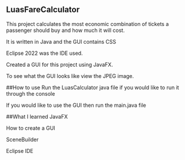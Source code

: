 ## LuasFareCalculator
This project calculates the most economic combination of tickets a passenger should buy and 
how much it will cost.

It is written in Java and the GUI contains CSS

Eclipse 2022 was the IDE used. 

Created a GUI for this project using JavaFX.

To see what the GUI looks like view the JPEG image.

##How to use
Run the LuasCalculator java file if you would like to run it through the console

If you would like to use the GUI then run the main.java file

##What I learned
JavaFX

How to create a GUI

SceneBuilder

Eclipse IDE





